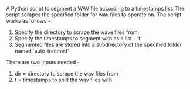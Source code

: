 A Python script to segment a WAV file according to a timestamps list. The script scrapes the specified folder for wav files to operate on. The script works as follows - 

1. Specify the directory to scrape the wave files from.
2. Specify the timestamps to segment with as a list - 't'
3. Segmented files are stored into a subdirectory of the specified folder named 'auto_trimmed'

There are two inputs needed - 
1. dir = directory to scrape the wav files from
2. t = timestamps to split the wav files with
